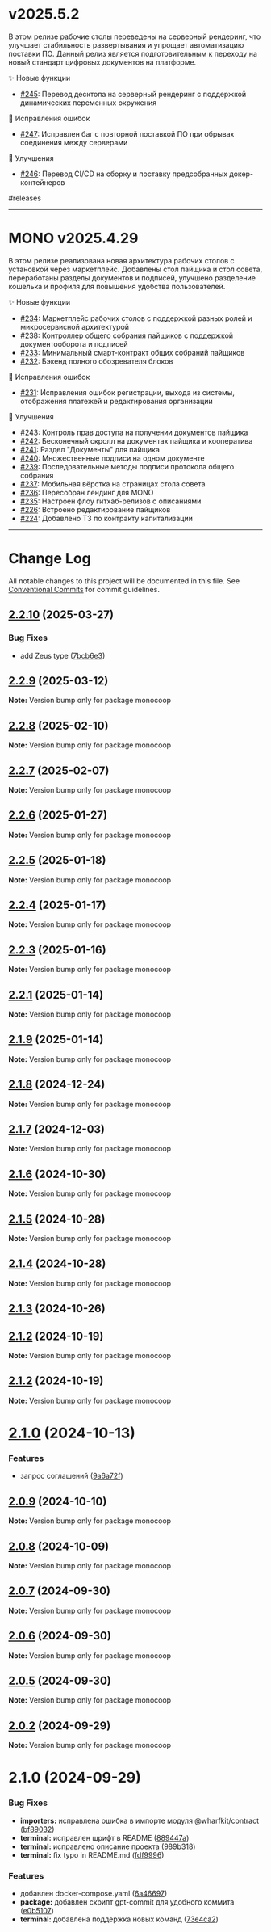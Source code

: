 # v2025.5.2

В этом релизе рабочие столы переведены на серверный рендеринг, что улучшает стабильность развертывания и упрощает автоматизацию поставки ПО. Данный релиз является подготовительным к переходу на новый стандарт цифровых документов на платформе.

✨ Новые функции
- [#245](https://github.com/coopenomics/mono/issues/245): Перевод десктопа на серверный рендеринг с поддержкой динамических переменных окружения

🐛 Исправления ошибок
- [#247](https://github.com/coopenomics/mono/issues/247): Исправлен баг с повторной поставкой ПО при обрывах соединения между серверами

🔧 Улучшения
- [#246](https://github.com/coopenomics/mono/issues/246): Перевод CI/CD на сборку и поставку предсобранных докер-контейнеров

#releases

---

# MONO v2025.4.29

В этом релизе реализована новая архитектура рабочих столов с установкой через маркетплейс. Добавлены стол пайщика и стол совета, переработаны разделы документов и подписей, улучшено разделение кошелька и профиля для повышения удобства пользователей.

✨ Новые функции
- [#234](https://github.com/coopenomics/mono/issues/234): Маркетплейс рабочих столов с поддержкой разных ролей и микросервисной архитектурой
- [#238](https://github.com/coopenomics/mono/issues/238): Контроллер общего собрания пайщиков с поддержкой документооборота и подписей
- [#233](https://github.com/coopenomics/mono/issues/233): Минимальный смарт-контракт общих собраний пайщиков
- [#232](https://github.com/coopenomics/mono/issues/232): Бэкенд полного обозревателя блоков

🐛 Исправления ошибок
- [#231](https://github.com/coopenomics/mono/issues/231): Исправления ошибок регистрации, выхода из системы, отображения платежей и редактирования организации

🔧 Улучшения
- [#243](https://github.com/coopenomics/mono/issues/243): Контроль прав доступа на получении документов пайщика
- [#242](https://github.com/coopenomics/mono/issues/242): Бесконечный скролл на документах пайщика и кооператива
- [#241](https://github.com/coopenomics/mono/issues/241): Раздел "Документы" для пайщика
- [#240](https://github.com/coopenomics/mono/issues/240): Множественные подписи на одном документе
- [#239](https://github.com/coopenomics/mono/issues/239): Последовательные методы подписи протокола общего собрания
- [#237](https://github.com/coopenomics/mono/issues/237): Мобильная вёрстка на страницах стола совета
- [#236](https://github.com/coopenomics/mono/issues/236): Пересобран лендинг для MONO
- [#235](https://github.com/coopenomics/mono/issues/235): Настроен флоу гитхаб-релизов с описаниями
- [#226](https://github.com/coopenomics/mono/issues/226): Встроено редактирование пайщиков
- [#224](https://github.com/coopenomics/mono/issues/224): Добавлено ТЗ по контракту капитализации

---

# Change Log

All notable changes to this project will be documented in this file.
See [Conventional Commits](https://conventionalcommits.org) for commit guidelines.

## [2.2.10](https://github.com/coopenomics/mono/compare/v2.2.9...v2.2.10) (2025-03-27)


### Bug Fixes

* add Zeus type ([7bcb6e3](https://github.com/coopenomics/mono/commit/7bcb6e30a77b0ab89c5293188b58f08f19c8761e))





## [2.2.9](https://github.com/coopenomics/mono/compare/v2.2.8...v2.2.9) (2025-03-12)

**Note:** Version bump only for package monocoop





## [2.2.8](https://github.com/coopenomics/monocoop/compare/v2.2.7...v2.2.8) (2025-02-10)

**Note:** Version bump only for package monocoop





## [2.2.7](https://github.com/coopenomics/monocoop/compare/v2.2.6...v2.2.7) (2025-02-07)

**Note:** Version bump only for package monocoop





## [2.2.6](https://github.com/coopenomics/monocoop/compare/v2.2.6-alpha.0...v2.2.6) (2025-01-27)

**Note:** Version bump only for package monocoop





## [2.2.5](https://github.com/coopenomics/monocoop/compare/v2.2.4...v2.2.5) (2025-01-18)

**Note:** Version bump only for package monocoop





## [2.2.4](https://github.com/coopenomics/monocoop/compare/v2.2.0...v2.2.4) (2025-01-17)

**Note:** Version bump only for package monocoop





## [2.2.3](https://github.com/coopenomics/monocoop/compare/v2.2.0...v2.2.3) (2025-01-16)

**Note:** Version bump only for package monocoop





## [2.2.1](https://github.com/coopenomics/monocoop/compare/v2.2.0...v2.2.1) (2025-01-14)

**Note:** Version bump only for package monocoop





## [2.1.9](https://github.com/coopenomics/monocoop/compare/v2.1.8...v2.1.9) (2025-01-14)

**Note:** Version bump only for package monocoop





## [2.1.8](https://github.com/coopenomics/monocoop/compare/v2.1.6...v2.1.8) (2024-12-24)

**Note:** Version bump only for package monocoop





## [2.1.7](https://github.com/coopenomics/monocoop/compare/v2.1.6...v2.1.7) (2024-12-03)

**Note:** Version bump only for package monocoop





## [2.1.6](https://github.com/coopenomics/monocoop/compare/v2.1.5...v2.1.6) (2024-10-30)

**Note:** Version bump only for package monocoop





## [2.1.5](https://github.com/coopenomics/monocoop/compare/v2.1.4...v2.1.5) (2024-10-28)

**Note:** Version bump only for package monocoop





## [2.1.4](https://github.com/coopenomics/monocoop/compare/v2.1.4-alpha.2...v2.1.4) (2024-10-28)

**Note:** Version bump only for package monocoop





## [2.1.3](https://github.com/coopenomics/monocoop/compare/v2.1.2-alpha.10...v2.1.3) (2024-10-26)



## [2.1.2](https://github.com/coopenomics/monocoop/compare/v2.1.1...v2.1.2) (2024-10-19)

**Note:** Version bump only for package monocoop





## [2.1.2](https://github.com/coopenomics/monocoop/compare/v2.1.1...v2.1.2) (2024-10-19)

**Note:** Version bump only for package monocoop





# [2.1.0](https://github.com/coopenomics/monocoop/compare/v2.0.10-alpha.3...v2.1.0) (2024-10-13)


### Features

* запрос соглашений ([9a6a72f](https://github.com/coopenomics/monocoop/commit/9a6a72f605ba52eef2ed6f18ccee6fbed287ea00))





## [2.0.9](https://github.com/coopenomics/monocoop/compare/v2.0.8...v2.0.9) (2024-10-10)

**Note:** Version bump only for package monocoop





## [2.0.8](https://github.com/coopenomics/monocoop/compare/v2.0.7...v2.0.8) (2024-10-09)

**Note:** Version bump only for package monocoop





## [2.0.7](https://github.com/coopenomics/monocoop/compare/v2.0.6...v2.0.7) (2024-09-30)

**Note:** Version bump only for package monocoop





## [2.0.6](https://github.com/coopenomics/monocoop/compare/v2.0.5...v2.0.6) (2024-09-30)

**Note:** Version bump only for package monocoop





## [2.0.5](https://github.com/coopenomics/monocoop/compare/v2.0.5-alpha.0...v2.0.5) (2024-09-30)

**Note:** Version bump only for package monocoop





## [2.0.2](https://github.com/coopenomics/monocoop/compare/v2.0.2-alpha.1...v2.0.2) (2024-09-29)

**Note:** Version bump only for package monocoop





# 2.1.0 (2024-09-29)


### Bug Fixes

* **importers:** исправлена ошибка в импорте модуля @wharfkit/contract ([bf89032](https://github.com/coopenomics/monocoop/commit/bf89032d8f66444804a2521f4eb96ffc75b0f605))
* **terminal:** исправлен шрифт в README ([889447a](https://github.com/coopenomics/monocoop/commit/889447a93ceadb577613ddb5b1cb2ef1cc3d54b6))
* **terminal:** исправлено описание проекта ([989b318](https://github.com/coopenomics/monocoop/commit/989b3180ded99a871e018cf26e6c493449223c01))
* **terminal:** fix typo in README.md ([fdf9996](https://github.com/coopenomics/monocoop/commit/fdf999619d2d69e960b062fe6815f5b057c95f48))


### Features

* добавлен docker-compose.yaml ([6a46697](https://github.com/coopenomics/monocoop/commit/6a46697c9d6cc3cde14dbce8f70997c00f9850de))
* **package:** добавлен скрипт gpt-commit для удобного коммита ([e0b5107](https://github.com/coopenomics/monocoop/commit/e0b510799bb0ac68890d572deb652beefd0651c4))
* **terminal:** добавлена поддержка новых команд ([73e4ca2](https://github.com/coopenomics/monocoop/commit/73e4ca226acebcbea3ae59a62def99d86efb1353))
